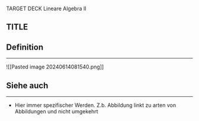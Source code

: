 
TARGET DECK
Lineare Algebra II

TITLE
--
## Definition
***
![[Pasted image 20240614081540.png]]
## Siehe auch
***
* Hier immer spezifischer Werden. Z.b. Abbildung linkt zu arten von Abbildungen und nicht umgekehrt
